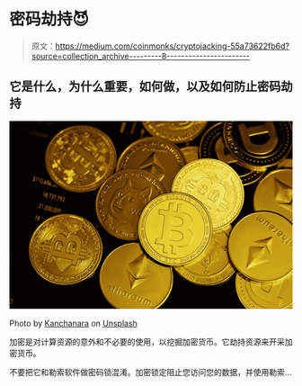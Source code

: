 # 密码劫持😈

> 原文：<https://medium.com/coinmonks/cryptojacking-55a73622fb6d?source=collection_archive---------8----------------------->

## 它是什么，为什么重要，如何做，以及如何防止密码劫持

![](img/37db3bd57f841822cb1fd426d312320a.png)

Photo by [Kanchanara](https://unsplash.com/@kanchanara?utm_source=medium&utm_medium=referral) on [Unsplash](https://unsplash.com?utm_source=medium&utm_medium=referral)

加密是对计算资源的意外和不必要的使用，以挖掘加密货币。它劫持资源来开采加密货币。

不要把它和勒索软件做密码锁混淆。加密锁定阻止您访问您的数据，并使用勒索…